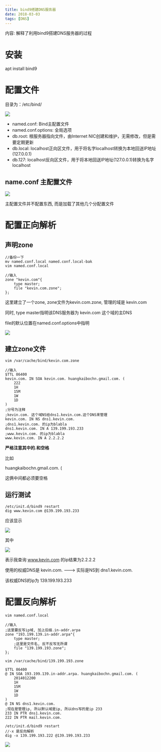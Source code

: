 ```yaml
---
title: bind9搭建DNS服务器
date: 2018-03-03
tags: [DNS]
---
```


内容: 解释了利用bind9搭建DNS服务器的过程

<!-- more -->

# 安装

apt install bind9

# 配置文件

目录为：/etc/bind/

![](http://p1rbtn7qp.bkt.clouddn.com/18-1-29/89510273.jpg)

* named.conf: Bind主配置文件
* named.conf.options: 全局选项
* db.root: 根服务器指向文件，由Internet NIC创建和维护，无需修改，但是需要定期更新
* db.local: localhost正向区文件，用于将名字localhost转换为本地回送IP地址 (127.0.0.1)
* db.127: localhost反向区文件，用于将本地回送IP地址(127.0.0.1)转换为名字localhost

## name.conf 主配置文件

![](http://p1rbtn7qp.bkt.clouddn.com/18-1-29/27707780.jpg)

主配置文件并不配置东西, 而是加载了其他几个分配置文件

# 配置正向解析

## 声明zone

```
//备份一下
mv named.conf.local named.conf.local-bak
vim named.conf.local

//输入
zone "kevin.com"{
    type master;
    file "kevin.com.zone";
};
```

这里建立了一个zone, zone文件为kevin.com.zone, 管理的域是 kevin.com

同时, type master指明该DNS服务器为 kevin.com 这个域的主DNS

file的默认位置在named.conf.options中指明

![](http://p1rbtn7qp.bkt.clouddn.com/18-1-31/85453015.jpg)

## 建立zone文件

```
vim /var/cache/bind/kevin.com.zone

//输入
$TTL 86400
kevin.com. IN SOA kevin.com. huangkaibochn.gmail.com. (
    222 
    1H  
    15M 
    1W  
    1D  
)
;分号为注释
;kevin.com. 这个域NS给dns1.kevin.com.这个DNS来管理
kevin.com. IN NS dns1.kevin.com.
;dns1.kevin.com. 的ip为blabla
dns1.kevin.com. IN A 139.199.193.233
;www.kevin.com. 的ip为blabla
www.kevin.com. IN A 2.2.2.2
```

**严格注意其中的.和空格**

比如

huangkaibochn.gmail.com. (

这俩中间都必须要空格

## 运行测试

```
/etc/init.d/bind9 restart
dig www.kevin.com @139.199.193.233
```

应该显示

![](http://p1rbtn7qp.bkt.clouddn.com/18-1-31/60957320.jpg)

其中

![](http://p1rbtn7qp.bkt.clouddn.com/18-1-31/26760535.jpg)

表示我查询 www.kevin.com 的ip结果为2.2.2.2

使用的权威DNS是 kevin.com. ---> 实际是NS到 dns1.kevin.com.

该权威DNS的ip为 139.199.193.233

# 配置反向解析

```
vim named.conf.local

//输入
;这里要反写ip域, 加上后缀.in-addr.arpa
zone "193.199.139.in-addr.arpa"{
    type master;
    ;这里是文件名, 反不反写无所谓
    file "139.199.193.zone";
};
```

```
vim /var/cache/bind/139.199.193.zone

$TTL 86400
@ IN SOA 193.199.139.in-addr.arpa. huangkaibochn.gmail.com. (
    2014012200
    1H  
    15M 
    1W  
    1D  
)
@ IN NS dns1.kevin.com.
;现在是管理ip, 所以默认域是ip, 所以dns写的是ip 233
233 IN PTR dns1.kevin.com.
222 IN PTR mail.kevin.com.
```

```
/etc/init.d/bind9 restart
//-x 是反向解析
dig -x 139.199.193.222 @139.199.193.233
```

![](http://p1rbtn7qp.bkt.clouddn.com/18-1-31/65242115.jpg)
